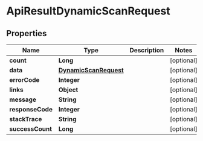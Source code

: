 
# ApiResultDynamicScanRequest

## Properties
Name | Type | Description | Notes
------------ | ------------- | ------------- | -------------
**count** | **Long** |  |  [optional]
**data** | [**DynamicScanRequest**](DynamicScanRequest.md) |  |  [optional]
**errorCode** | **Integer** |  |  [optional]
**links** | **Object** |  |  [optional]
**message** | **String** |  |  [optional]
**responseCode** | **Integer** |  |  [optional]
**stackTrace** | **String** |  |  [optional]
**successCount** | **Long** |  |  [optional]



